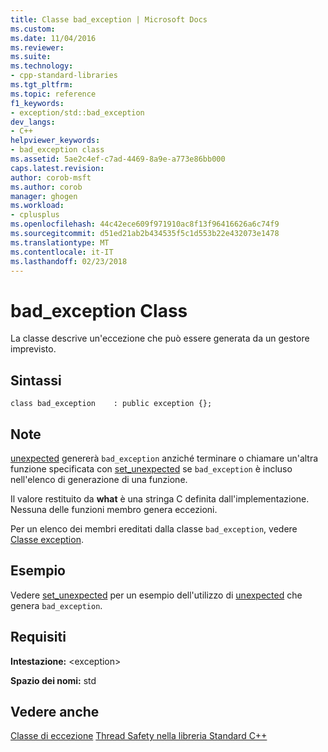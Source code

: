 ```yaml
---
title: Classe bad_exception | Microsoft Docs
ms.custom: 
ms.date: 11/04/2016
ms.reviewer: 
ms.suite: 
ms.technology:
- cpp-standard-libraries
ms.tgt_pltfrm: 
ms.topic: reference
f1_keywords:
- exception/std::bad_exception
dev_langs:
- C++
helpviewer_keywords:
- bad_exception class
ms.assetid: 5ae2c4ef-c7ad-4469-8a9e-a773e86bb000
caps.latest.revision: 
author: corob-msft
ms.author: corob
manager: ghogen
ms.workload:
- cplusplus
ms.openlocfilehash: 44c42ece609f971910ac8f13f96416626a6c74f9
ms.sourcegitcommit: d51ed21ab2b434535f5c1d553b22e432073e1478
ms.translationtype: MT
ms.contentlocale: it-IT
ms.lasthandoff: 02/23/2018
---
```

# <a name="badexception-class"></a>bad_exception Class
La classe descrive un'eccezione che può essere generata da un gestore imprevisto.  
  
## <a name="syntax"></a>Sintassi  
  
```  
class bad_exception    : public exception {};  
```  
  
## <a name="remarks"></a>Note  
 [unexpected](../standard-library/exception-functions.md#unexpected) genererà `bad_exception` anziché terminare o chiamare un'altra funzione specificata con [set_unexpected](../standard-library/exception-functions.md#set_unexpected) se `bad_exception` è incluso nell'elenco di generazione di una funzione.  
  
 Il valore restituito da **what** è una stringa C definita dall'implementazione. Nessuna delle funzioni membro genera eccezioni.  
  
 Per un elenco dei membri ereditati dalla classe `bad_exception`, vedere [Classe exception](../standard-library/exception-class.md).  
  
## <a name="example"></a>Esempio  
 Vedere [set_unexpected](../standard-library/exception-functions.md#set_unexpected) per un esempio dell'utilizzo di [unexpected](../standard-library/exception-functions.md#unexpected) che genera `bad_exception`.  
  
## <a name="requirements"></a>Requisiti  
 **Intestazione:** \<exception>  
  
 **Spazio dei nomi:** std  
  
## <a name="see-also"></a>Vedere anche  
[Classe di eccezione](../standard-library/exception-class.md) [Thread Safety nella libreria Standard C++](../standard-library/thread-safety-in-the-cpp-standard-library.md)

